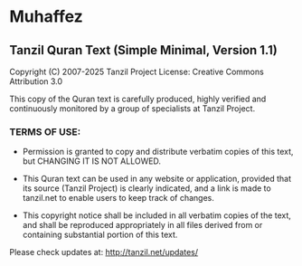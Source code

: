 # Muhaffez

## Tanzil Quran Text (Simple Minimal, Version 1.1)
Copyright (C) 2007-2025 Tanzil Project
License: Creative Commons Attribution 3.0

This copy of the Quran text is carefully produced, highly 
verified and continuously monitored by a group of specialists 
at Tanzil Project.

### TERMS OF USE:

- Permission is granted to copy and distribute verbatim copies 
  of this text, but CHANGING IT IS NOT ALLOWED.

- This Quran text can be used in any website or application, 
  provided that its source (Tanzil Project) is clearly indicated, 
  and a link is made to tanzil.net to enable users to keep
  track of changes.

- This copyright notice shall be included in all verbatim copies 
  of the text, and shall be reproduced appropriately in all files 
  derived from or containing substantial portion of this text.

Please check updates at: http://tanzil.net/updates/
